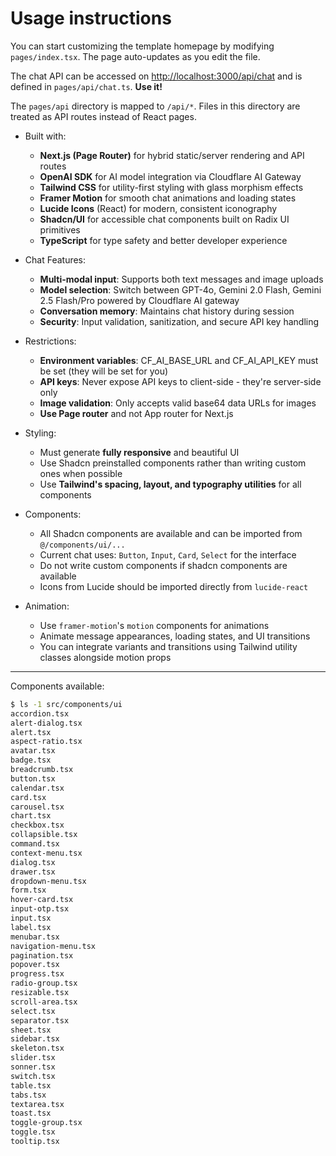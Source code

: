 # Usage instructions

You can start customizing the template homepage by modifying `pages/index.tsx`. The page auto-updates as you edit the file.

The chat API can be accessed on [http://localhost:3000/api/chat](http://localhost:3000/api/chat) and is defined in `pages/api/chat.ts`. **Use it!**

The `pages/api` directory is mapped to `/api/*`. Files in this directory are treated as API routes instead of React pages.

- Built with:
  * **Next.js (Page Router)** for hybrid static/server rendering and API routes
  * **OpenAI SDK** for AI model integration via Cloudflare AI Gateway
  * **Tailwind CSS** for utility-first styling with glass morphism effects
  * **Framer Motion** for smooth chat animations and loading states
  * **Lucide Icons** (React) for modern, consistent iconography
  * **Shadcn/UI** for accessible chat components built on Radix UI primitives
  * **TypeScript** for type safety and better developer experience

- Chat Features:
  * **Multi-modal input**: Supports both text messages and image uploads
  * **Model selection**: Switch between GPT-4o, Gemini 2.0 Flash, Gemini 2.5 Flash/Pro powered by Cloudflare AI gateway
  * **Conversation memory**: Maintains chat history during session
  * **Security**: Input validation, sanitization, and secure API key handling

- Restrictions:
  * **Environment variables**: CF_AI_BASE_URL and CF_AI_API_KEY must be set (they will be set for you)
  * **API keys**: Never expose API keys to client-side - they're server-side only
  * **Image validation**: Only accepts valid base64 data URLs for images
  * **Use Page router** and not App router for Next.js

- Styling:
  * Must generate **fully responsive** and beautiful UI
  * Use Shadcn preinstalled components rather than writing custom ones when possible
  * Use **Tailwind's spacing, layout, and typography utilities** for all components

- Components:
  * All Shadcn components are available and can be imported from `@/components/ui/...`
  * Current chat uses: `Button`, `Input`, `Card`, `Select` for the interface
  * Do not write custom components if shadcn components are available
  * Icons from Lucide should be imported directly from `lucide-react`

- Animation:
  * Use `framer-motion`'s `motion` components for animations
  * Animate message appearances, loading states, and UI transitions
  * You can integrate variants and transitions using Tailwind utility classes alongside motion props

---

Components available:
```sh
$ ls -1 src/components/ui
accordion.tsx
alert-dialog.tsx
alert.tsx
aspect-ratio.tsx
avatar.tsx
badge.tsx
breadcrumb.tsx
button.tsx
calendar.tsx
card.tsx
carousel.tsx
chart.tsx
checkbox.tsx
collapsible.tsx
command.tsx
context-menu.tsx
dialog.tsx
drawer.tsx
dropdown-menu.tsx
form.tsx
hover-card.tsx
input-otp.tsx
input.tsx
label.tsx
menubar.tsx
navigation-menu.tsx
pagination.tsx
popover.tsx
progress.tsx
radio-group.tsx
resizable.tsx
scroll-area.tsx
select.tsx
separator.tsx
sheet.tsx
sidebar.tsx
skeleton.tsx
slider.tsx
sonner.tsx
switch.tsx
table.tsx
tabs.tsx
textarea.tsx
toast.tsx
toggle-group.tsx
toggle.tsx
tooltip.tsx
```